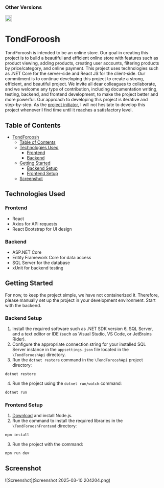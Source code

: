 ### Other Versions

<kbd>[<img title="Persian" alt="Persian" src="https://cdn.statically.io/gh/hjnilsson/country-flags/master/svg/ir.svg" width="22">](../README.md)</kbd>

# TondForoosh

TondForoosh is intended to be an online store. Our goal in creating this project is to build a beautiful and efficient online store with features such as product viewing, adding products, creating user accounts, filtering products by price/category, and online payment. This project uses technologies such as .NET Core for the server-side and React JS for the client-side. Our commitment is to continue developing this project to create a strong, efficient, and beautiful project. We invite all dear colleagues to collaborate, and we welcome any type of contribution, including documentation writing, testing, backend, and frontend development, to make the project better and more powerful. Our approach to developing this project is iterative and step-by-step. As the [project initiator](https://github.com/mohammadnazarkhani), I will not hesitate to develop this project whenever I find time until it reaches a satisfactory level.

## Table of Contents

- [TondForoosh](#tondforoosh)
  - [Table of Contents](#table-of-contents)
  - [Technologies Used](#technologies-used)
    - [Frontend](#frontend)
    - [Backend](#backend)
  - [Getting Started](#getting-started)
    - [Backend Setup](#backend-setup)
    - [Frontend Setup](#frontend-setup)
  - [Screenshot](#screenshot)

## Technologies Used

### Frontend

- React
- Axios for API requests
- React Bootstrap for UI design

### Backend

- ASP.NET Core
- Entity Framework Core for data access
- SQL Server for the database
- xUnit for backend testing

## Getting Started

For now, to keep the project simple, we have not containerized it. Therefore, please manually set up the project in your development environment. Start with the backend.

### Backend Setup

1. Install the required software such as .NET SDK version 6, SQL Server, and a text editor or IDE (such as Visual Studio, VS Code, or JetBrains Rider).
2. Configure the appropriate connection string for your installed SQL Server instance in the `appsettings.json` file located in the `\TondForooshApi` directory.
3. Run the `dotnet restore` command in the `\TondForooshApi` project directory:

```bash
dotnet restore
```

4. Run the project using the `dotnet run/watch` command:

```bash
dotnet run
```

### Frontend Setup

1. [Download](https://nodejs.org/en/download) and install Node.js.
2. Run the command to install the required libraries in the `\TondForooshFrontend` directory:

```bash
npm install
```

3. Run the project with the command:

```bash
npm run dev
```

## Screenshot

![Screenshot](Screenshot 2025-03-10 204204.png)
